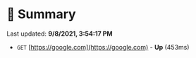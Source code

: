 # 📖 Summary
Last updated: **9/8/2021, 3:54:17 PM**

- `GET` [https://google.com](https://google.com) - **Up** (453ms)
